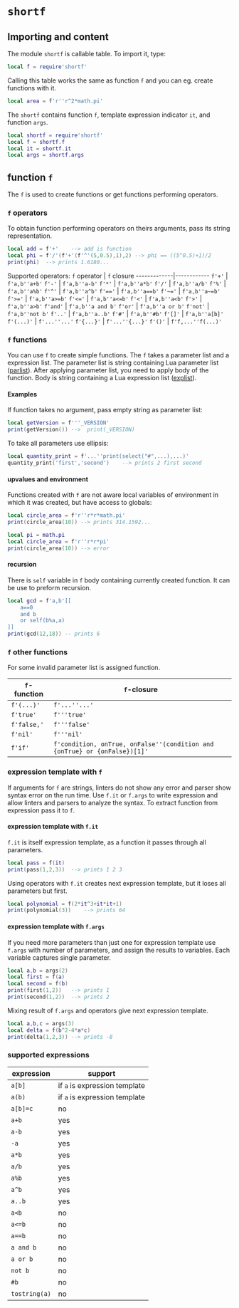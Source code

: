 `shortf`
========
Importing and content
---------------------
The module `shortf` is callable table. To import it, type:
```lua
local f = require'shortf'
```
Calling this table works the same as function `f` and you can eg. create functions with it.
```lua
local area = f'r''r^2*math.pi'
```
The `shortf` contains function `f`, template expression indicator `it`, and function `args`.
```lua
local shortf = require'shortf'
local f = shortf.f
local it = shortf.it
local args = shortf.args
```

function `f`
------------------
The `f` is used to create functions or get functions performing operators.

### `f` operators
To obtain function performing operators on theirs arguments, pass its string representation.
```lua
local add = f'+'	--> add is function
local phi = f'/'(f'+'(f'^'(5,0.5),1),2) --> phi == ((5^0.5)+1)/2
print(phi)	--> prints 1.6180...
```
Supported operators:
`f` operator | `f` closure
-------------|------------
`f'+'`       | `f'a,b''a+b'`
`f'-'`       | `f'a,b''a-b'`
`f'*'`       | `f'a,b''a*b'`
`f'/'`       | `f'a,b''a/b'`
`f'%'`       | `f'a,b''a%b'`
`f'^'`       | `f'a,b''a^b'`
`f'=='`      | `f'a,b''a==b'`
`f'~='`      | `f'a,b''a~=b'`
`f'>='`      | `f'a,b''a>=b'`
`f'<='`      | `f'a,b''a<=b'`
`f'<'`       | `f'a,b''a<b'`
`f'>'`       | `f'a,b''a>b'`
`f'and'`     | `f'a,b''a and b'`
`f'or'`      | `f'a,b''a or b'`
`f'not'`     | `f'a,b''not b'`
`f'..'`      | `f'a,b''a..b'`
`f'#'`       | `f'a,b''#b'`
`f'[]'`      | `f'a,b''a[b]'`
`f'(...)'`   | `f'...''...'`
`f'{...}'`   | `f'...''{...}'`
`f'()'`      | `f'f,...''f(...)'`

### `f` functions
You can use `f` to create simple functions. The `f` takes a parameter list and a expression list. The parameter list is string containing Lua parameter list ([parlist](https://www.lua.org/manual/5.1/manual.html#8)). After applying parameter list, you need to apply body of the function. Body is string containing a Lua expression list ([explist](https://www.lua.org/manual/5.1/manual.html#8)).

#### Examples
If function takes no argument, pass empty string as parameter list:
```lua
local getVersion = f'''_VERSION'
print(getVersion())	-->  print(_VERSION)
```
To take all parameters use ellipsis:
```lua
local quantity_print = f'...''print(select("#",...),...)'
quantity_print('first','second')	--> prints 2 first second
```

#### upvalues and environment
Functions created with `f` are not aware local variables of environment in which it was created, but have access to globals:
```lua
local circle_area = f'r''r*r*math.pi'
print(circle_area(10)) --> prints 314.1592...
```
```lua
local pi = math.pi
local circle_area = f'r''r*r*pi'
print(circle_area(10)) --> error
```

#### recursion
There is `self` variable in `f` body containing currently created function. It can be use to preform recursion.
```lua
local gcd = f'a,b'[[
	a==0
	and b
	or self(b%a,a)
]]
print(gcd(12,18)) -- prints 6
```
### `f` other functions
For some invalid parameter list is assigned function.

`f`-function | `f`-closure
-------------|------------
`f'(...)'`   |`f'...''...'`
`f'true'`    |`f'''true'`
`f'false,'`  |`f'''false'`
`f'nil'`     |`f'''nil'`
`f'if'`      |`f'condition, onTrue, onFalse''(condition and {onTrue} or {onFalse})[1]'`

### expression template with `f`
If arguments for `f` are strings, linters do not show any error and parser show syntax error on the run time. Use `f.it` or `f.args` to write expression and allow linters and parsers to analyze the syntax. To extract function from expression pass it to `f`.

#### expression template with `f.it`
`f.it` is itself expression template, as a function it passes through all parameters.
```lua
local pass = f(it)
print(pass(1,2,3))	--> prints 1 2 3
```
Using operators with `f.it` creates next expression template, but it loses all parameters but first.
```lua
local polynomial = f(2*it^3+it*it+1)
print(polynomial(3))	--> prints 64
```

#### expression template with `f.args`
If you need more parameters than just one for expression template use `f.args` with number of parameters, and assign the results to variables. Each variable captures single parameter.
```lua
local a,b = args(2)
local first = f(a)
local second = f(b)
print(first(1,2))	--> prints 1
print(second(1,2))	--> prints 2
```
Mixing result of `f.args` and operators give next expression template.
```lua
local a,b,c = args(3)
local delta = f(b^2-4*a*c)
print(delta(1,2,3))	--> prints -8
```
### supported expressions
expression    | support
--------------|--------
`a[b]`        | if `a` is expression template
`a(b)`        | if `a` is expression template
`a[b]=c`      | no
`a+b`         | yes
`a-b`         | yes
`-a`          | yes
`a*b`         | yes
`a/b`         | yes
`a%b`         | yes
`a^b`         | yes
`a..b`        | yes
`a<b`         | no
`a<=b`        | no
`a==b`        | no
`a and b`     | no
`a or b`      | no
`not b`       | no
`#b`          | no
`tostring(a)` | no